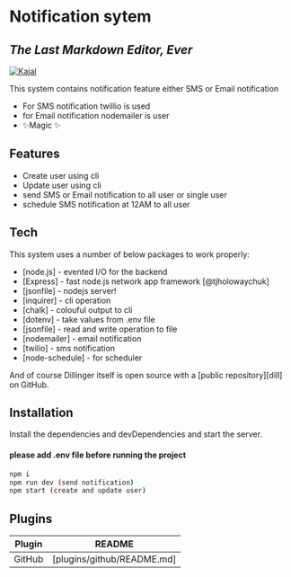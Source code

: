 # Notification sytem

## _The Last Markdown Editor, Ever_

[![Kajal](https://cldup.com/dTxpPi9lDf.thumb.png)](https://github.com/Kajal18)

This system contains notification feature either SMS or Email notification

- For SMS notification twillio is used
- for Email notification nodemailer is user
- ✨Magic ✨

## Features

- Create user using cli
- Update user using cli
- send SMS or Email notification to all user or single user
- schedule SMS notification at 12AM to all user

## Tech

This system uses a number of below packages to work properly:

- [node.js] - evented I/O for the backend
- [Express] - fast node.js network app framework [@tjholowaychuk]
- [jsonfile] - nodejs server!
- [inquirer] - cli operation
- [chalk] - colouful output to cli
- [dotenv] - take values from .env file
- [jsonfile] - read and write operation to file
- [nodemailer] - email notification
- [twilio] - sms notification
- [node-schedule] - for scheduler

And of course Dillinger itself is open source with a [public repository][dill]
on GitHub.

## Installation

Install the dependencies and devDependencies and start the server.

#### please add .env file before running the project

```sh
npm i
npm run dev (send notification)
npm start (create and update user)
```

## Plugins

| Plugin | README                     |
| ------ | -------------------------- |
| GitHub | [plugins/github/README.md] |
